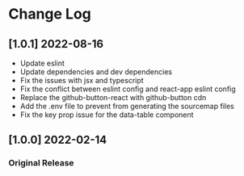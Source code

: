 
# Change Log

## [1.0.1] 2022-08-16

- Update eslint
- Update dependencies and dev dependencies
- Fix the issues with jsx and typescript
- Fix the conflict between eslint config and react-app eslint config
- Replace the github-button-react with github-button cdn
- Add the .env file to prevent from generating the sourcemap files
- Fix the key prop issue for the data-table component

## [1.0.0] 2022-02-14

### Original Release
